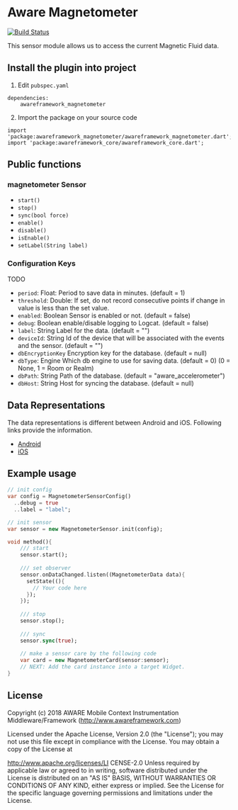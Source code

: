 # Aware Magnetometer

[![Build Status](https://travis-ci.org/awareframework/awareframework_magnetometer.svg?branch=master)](https://travis-ci.org/awareframework/awareframework_magnetometer)

This sensor module allows us to access the current Magnetic Fluid data.

## Install the plugin into project
1. Edit `pubspec.yaml`
```
dependencies:
    awareframework_magnetometer
```

2. Import the package on your source code
```
import 'package:awareframework_magnetometer/awareframework_magnetometer.dart';
import 'package:awareframework_core/awareframework_core.dart';
```

## Public functions
### magnetometer Sensor
- `start()`
- `stop()` 
- `sync(bool force)`
- `enable()`
- `disable()`
- `isEnable()`
- `setLabel(String label)`

### Configuration Keys
TODO
- `period`: Float: Period to save data in minutes. (default = 1)
- `threshold`: Double: If set, do not record consecutive points if change in value is less than the set value.
- `enabled`: Boolean Sensor is enabled or not. (default = false)
- `debug`: Boolean enable/disable logging to Logcat. (default = false)
- `label`: String Label for the data. (default = "")
- `deviceId`: String Id of the device that will be associated with the events and the sensor. (default = "")
- `dbEncryptionKey` Encryption key for the database. (default = null)
- `dbType`: Engine Which db engine to use for saving data. (default = 0) (0 = None, 1 = Room or Realm)
- `dbPath`: String Path of the database. (default = "aware_accelerometer")
- `dbHost`: String Host for syncing the database. (default = null)

## Data Representations
The data representations is different between Android and iOS. Following links provide the information.
- [Android](https://github.com/awareframework/com.awareframework.android.sensor.magnetometer)
- [iOS](https://github.com/awareframework/com.awareframework.ios.sensor.magnetometer)

## Example usage
```dart
// init config
var config = MagnetometerSensorConfig()
  ..debug = true
  ..label = "label";

// init sensor
var sensor = new MagnetometerSensor.init(config);

void method(){
    /// start 
    sensor.start();
    
    /// set observer
    sensor.onDataChanged.listen((MagnetometerData data){
      setState((){
        // Your code here
      });
    });
    
    /// stop
    sensor.stop();
    
    /// sync
    sensor.sync(true);  
    
    // make a sensor care by the following code
    var card = new MagnetometerCard(sensor:sensor);
    // NEXT: Add the card instance into a target Widget.
}

```

## License
Copyright (c) 2018 AWARE Mobile Context Instrumentation Middleware/Framework (http://www.awareframework.com)

Licensed under the Apache License, Version 2.0 (the "License"); you may not use this file except in compliance with the License. You may obtain a copy of the License at

http://www.apache.org/licenses/LI
CENSE-2.0 Unless required by applicable law or agreed to in writing, software distributed under the License is distributed on an "AS IS" BASIS, WITHOUT WARRANTIES OR CONDITIONS OF ANY KIND, either express or implied. See the License for the specific language governing permissions and limitations under the License.
